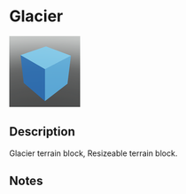 # Glacier

![Glacier](../Cropped_Blocks/Terrain/Glacier.png)

## Description
<!-- Write a description for this block -->
Glacier terrain block, Resizeable terrain block.

## Notes
<!-- Any extra notes -->
